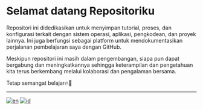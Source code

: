 # Selamat datang Repositoriku

Repositori ini didedikasikan untuk menyimpan tutorial, proses, dan konfigurasi terkait dengan sistem operasi, aplikasi, pengkodean, dan proyek lainnya. Ini juga berfungsi sebagai platform untuk mendokumentasikan perjalanan pembelajaran saya dengan GitHub.

Meskipun repositori ini masih dalam pengembangan, siapa pun dapat bergabung dan meningkatkannya sehingga keterampilan dan pengetahuan kita terus berkembang melalui kolaborasi dan pengalaman bersama.

Tetap semangat belajar🔥🙂

---

[![en](https://img.shields.io/badge/lang-en-red.svg)](https://github.com/eles-betty/learn_git/blob/main/README.md)
[![id](https://img.shields.io/badge/lang-id-green.svg)](https://github.com/eles-betty/learn_git/blob/main/README-id.md)
